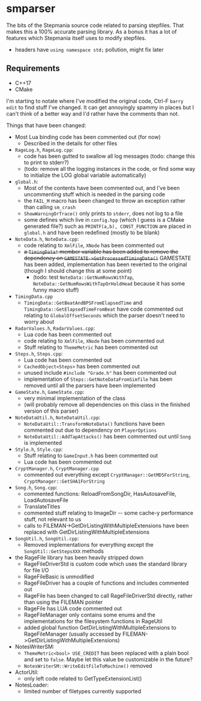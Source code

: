 # smparser
The bits of the Stepmania source code related to parsing stepfiles. That makes this a 100% accurate parsing library. As a bonus it has a lot of features which Stepmania itself uses to modify stepfiles.

 * headers have `using namespace std;` pollution, might fix later

## Requirements
 * C++17
 * CMake

I'm starting to notate where I've modified the original code, Ctrl-F `barry edit` to find stuff I've changed. It can get annoyingly spammy in places but I can't think of a better way and I'd rather have the comments than not.

Things that have been changed:
 * Most Lua binding code has been commented out (for now)
   * Described in the details for other files
 * `RageLog.h`, `RageLog.cpp`:
   * code has been gutted to swallow all log messages (todo: change this to print to stderr?)
   * (todo: remove all the logging instances in the code, or find some way to initialize the LOG global variable automatically)
 * `global.h`:
   * Most of the contents have been commented out, and I've been uncommenting stuff which is needed in the parsing code
   * the `FAIL_M` macro has been changed to throw an exception rather than calling `sm_crash`
   * `ShowWarningOrTrace()` only prints to `stderr`, does not log to a file
   * some defines which live in `config.hpp` (which I guess is a CMake generated file?) such as `PRINTF(a,b), CONST_FUNCTION` are placed in `global.h` and have been redefined (mostly to be blank)
 * `NoteData.h`, `NoteData.cpp`:
   * code relating to `XmlFile`, `XNode` has been commented out
   * ~~a `TimingData*` member variable has been added to remove the dependency on `GAMESTATE->GetProcessedTimingData()`~~ GAMESTATE has been added, implementation has been reverted to the original (though I should change this at some point)
     * (todo: test `NoteData::GetNumRowsWithTap`, `NoteData::GetNumRowsWithTapOrHoldHead` because it has some funny macro stuff)
 * `TimingData.cpp`
   * `TimingData::GetBeatAndBPSFromElapsedTime` and `TimingData::GetElapsedTimeFromBeat` have code commented out relating to `GlobalOffsetSeconds` which the parser doesn't need to worry about
 * `RadarValues.h`, `RadarValues.cpp`:
   * Lua code has been commented out
   * code relating to `XmlFile`, `XNode` has been commented out
   * Stuff relating to `ThemeMetric` has been commented out
 * `Steps.h`, `Steps.cpp`:
   * Lua code has been commented out
   * `CachedObject<Steps>` has been commented out
   * unused include `#include "Grade.h"` has been commented out
   * implementation of `Steps::GetNoteDataFromSimfile` has been removed until all the parsers have been implemented
 * `GameState.h`, `GameState.cpp`:
   * very minimal implementation of the class
   * (will probably remove all dependencies on this class in the finished version of this parser)
 * `NoteDataUtil.h`, `NoteDataUtil.cpp`:
   * `NoteDataUtil::TransformNoteData()` functions have been commented out due to dependency on `PlayerOptions`
   * `NoteDataUtil::AddTapAttacks()` has been commented out until `Song` is implemented
 * `Style.h`, `Style.cpp`:
   * Stuff relating to `GameInput.h` has been commented out
   * Lua code has been commented out
 * `CryptManager.h`, `CryptManager.cpp`
   * commented out everything except `CryptManager::GetMD5ForString`, `CryptManager::GetSHA1ForString`
 * `Song.h`, `Song.cpp`:
   * commented functions: ReloadFromSongDir, HasAutosaveFile, LoadAutosaveFile
   * TranslateTitles
   * commented stuff relating to ImageDir -- some cache-y performance stuff, not relevant to us
   * calls to FILEMAN->GetDirListingWithMultipleExtensions have been replaced with GetDirListingWithMultipleExtensions
 * `SongUtil.h`, `SongUtil.cpp`:
   * Removed implementations for everything except the `SongUtil::GetStepsXXX` methods
 * the RageFile library has been heavily stripped down
   * RageFileDriverStd is custom code which uses the standard library for file I/O
   * RageFileBasic is unmodified
   * RageFileDriver has a couple of functions and includes commented out
   * RageFile has been changed to call RageFileDriverStd directly, rather than using the FILEMAN pointer
   * RageFile has LUA code commented out
   * RageFileManager only contains some enums and the implementations for the filesystem functions in RageUtil
   * added global function GetDirListingWithMultipleExtensions to RageFileManager (usually accessed by FILEMAN->GetDirListingWithMultipleExtensions)
 * NotesWriterSM:
   * `ThemeMetric<bool> USE_CREDIT` has been replaced with a plain bool and set to `false`. Maybe let this value be customizable in the future?
   * `NotesWriterSM::WriteEditFileToMachine()` removed
 * ActorUtil:
   * only left code related to GetTypeExtensionList()
 * NotesLoader:
   * limited number of filetypes currently supported